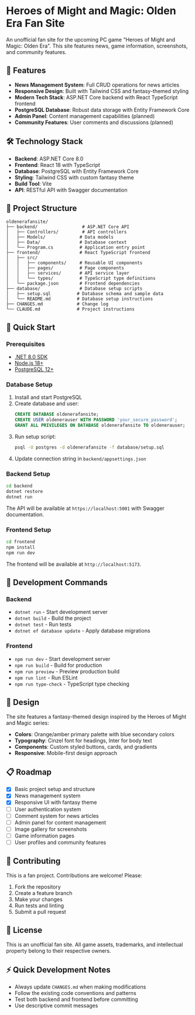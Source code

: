 # Heroes of Might and Magic: Olden Era Fan Site

An unofficial fan site for the upcoming PC game "Heroes of Might and Magic: Olden Era". This site features news, game information, screenshots, and community features.

## 🏰 Features

- **News Management System**: Full CRUD operations for news articles
- **Responsive Design**: Built with Tailwind CSS and fantasy-themed styling
- **Modern Tech Stack**: ASP.NET Core backend with React TypeScript frontend
- **PostgreSQL Database**: Robust data storage with Entity Framework Core
- **Admin Panel**: Content management capabilities (planned)
- **Community Features**: User comments and discussions (planned)

## 🛠 Technology Stack

- **Backend**: ASP.NET Core 8.0
- **Frontend**: React 18 with TypeScript
- **Database**: PostgreSQL with Entity Framework Core
- **Styling**: Tailwind CSS with custom fantasy theme
- **Build Tool**: Vite
- **API**: RESTful API with Swagger documentation

## 📁 Project Structure

```
oldenerafansite/
├── backend/                 # ASP.NET Core API
│   ├── Controllers/         # API controllers
│   ├── Models/             # Data models
│   ├── Data/               # Database context
│   └── Program.cs          # Application entry point
├── frontend/               # React TypeScript frontend
│   ├── src/
│   │   ├── components/     # Reusable UI components
│   │   ├── pages/          # Page components
│   │   ├── services/       # API service layer
│   │   └── types/          # TypeScript type definitions
│   └── package.json        # Frontend dependencies
├── database/               # Database setup scripts
│   ├── setup.sql          # Database schema and sample data
│   └── README.md          # Database setup instructions
├── CHANGES.md             # Change log
└── CLAUDE.md              # Project instructions
```

## 🚀 Quick Start

### Prerequisites

- [.NET 8.0 SDK](https://dotnet.microsoft.com/download)
- [Node.js 18+](https://nodejs.org/)
- [PostgreSQL 12+](https://www.postgresql.org/download/)

### Database Setup

1. Install and start PostgreSQL
2. Create database and user:
   ```sql
   CREATE DATABASE oldenerafansite;
   CREATE USER oldenerauser WITH PASSWORD 'your_secure_password';
   GRANT ALL PRIVILEGES ON DATABASE oldenerafansite TO oldenerauser;
   ```
3. Run setup script:
   ```bash
   psql -U postgres -d oldenerafansite -f database/setup.sql
   ```
4. Update connection string in `backend/appsettings.json`

### Backend Setup

```bash
cd backend
dotnet restore
dotnet run
```

The API will be available at `https://localhost:5001` with Swagger documentation.

### Frontend Setup

```bash
cd frontend
npm install
npm run dev
```

The frontend will be available at `http://localhost:5173`.

## 🧪 Development Commands

### Backend
- `dotnet run` - Start development server
- `dotnet build` - Build the project
- `dotnet test` - Run tests
- `dotnet ef database update` - Apply database migrations

### Frontend
- `npm run dev` - Start development server
- `npm run build` - Build for production
- `npm run preview` - Preview production build
- `npm run lint` - Run ESLint
- `npm run type-check` - TypeScript type checking

## 🎨 Design

The site features a fantasy-themed design inspired by the Heroes of Might and Magic series:
- **Colors**: Orange/amber primary palette with blue secondary colors
- **Typography**: Cinzel font for headings, Inter for body text
- **Components**: Custom styled buttons, cards, and gradients
- **Responsive**: Mobile-first design approach

## 📋 Roadmap

- [x] Basic project setup and structure
- [x] News management system
- [x] Responsive UI with fantasy theme
- [ ] User authentication system
- [ ] Comment system for news articles
- [ ] Admin panel for content management
- [ ] Image gallery for screenshots
- [ ] Game information pages
- [ ] User profiles and community features

## 🤝 Contributing

This is a fan project. Contributions are welcome! Please:

1. Fork the repository
2. Create a feature branch
3. Make your changes
4. Run tests and linting
5. Submit a pull request

## 📝 License

This is an unofficial fan site. All game assets, trademarks, and intellectual property belong to their respective owners.

## ⚡ Quick Development Notes

- Always update `CHANGES.md` when making modifications
- Follow the existing code conventions and patterns
- Test both backend and frontend before committing
- Use descriptive commit messages
